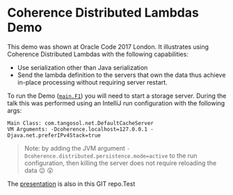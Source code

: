 # Coherence Distributed Lambdas Demo

This demo was shown at Oracle Code 2017 London. It illustrates using Coherence
Distributed Lambdas with the following capabilities:
 - Use serialization other than Java serialization
 - Send the lambda definition to the servers that own the data thus achieve 
   in-place processing without requiring server restart.
 
To run the Demo ([`main.F1`](src/main/java/main/F1.java)) you will need to start 
a storage server. During the talk this was performed using an IntelliJ run configuration
with the following args:
```text
Main Class: com.tangosol.net.DefaultCacheServer
VM Arguments: -Dcoherence.localhost=127.0.0.1 -Djava.net.preferIPv4Stack=true
```

> Note: by adding the JVM argument `-Dcoherence.distributed.persistence.mode=active`
> to the run configuration, then killing the server does not require reloading
> the data :wink: :astonished:

The [presentation](Cloud%20Ready%20Distributed%20Lambdas.pdf) is also in this
GIT repo.Test
